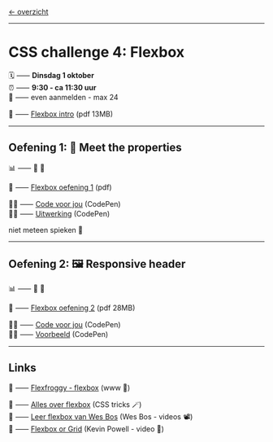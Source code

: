 [← overzicht](CHALLENGES.md)

---

# CSS challenge 4: Flexbox

🗓️ ⸺ **Dinsdag 1 oktober**  
⏰ ⸺ **9:30 - ca 11:30 uur**  
🙋 ⸺ even aanmelden - max 24  

📗 ⸺
<a href="pres/FDND-2425-CSSchallenge4-Flexbox-intro.pdf" target="_blank" rel="noopener noreferrer">Flexbox intro</a> 
(pdf 13MB)  

---

## Oefening 1: 🤝 Meet the properties

📊 ⸺ 🔵 🔴

📙 ⸺ 
<a href="pres/FDND-2425-CSSchallenge4-Flexbox-oefening1.pdf" target="_blank" rel="noopener noreferrer">Flexbox oefening 1</a> 
(pdf)

🧑‍💻 ⸺
<a href="https://codepen.io/shooft/pen/VwoYBog" target="_blank" rel="noopener noreferrer">Code voor jou</a>
(CodePen)  
🧑‍💻 ⸺
<a href="https://codepen.io/shooft/pen/zYgxJOW" target="_blank" rel="noopener noreferrer">Uitwerking</a>
(CodePen)

niet meteen spieken 🫣  

---

## Oefening 2: 🖼️ Responsive header

📊 ⸺ 🔵 🔴

📙 ⸺ 
<a href="pres/FDND-2425-CSSchallenge4-Flexbox-oefening2.pdf" target="_blank" rel="noopener noreferrer">Flexbox oefening 2</a> 
(pdf 28MB)  

🧑‍💻 ⸺
<a href="https://codepen.io/shooft/pen/bGXNxGp" target="_blank" rel="noopener noreferrer">Code voor jou</a>
(CodePen)  
🧑‍💻 ⸺
<a href="https://codepen.io/shooft/live/mdNyGbN" target="_blank" rel="noopener noreferrer">Voorbeeld</a>
(CodePen)    

---
 
## Links
🎯 ⸺ [Flexfroggy - flexbox](https://flexboxfroggy.com) (www 🐸)  

🎯 ⸺ [Alles over flexbox](https://css-tricks.com/snippets/css/a-guide-to-flexbox/) (CSS tricks 🪄)  
🎯 ⸺ [Leer flexbox van Wes Bos](https://flexbox.io/) (Wes Bos - videos 📽️)  
🎯 ⸺ [Flexbox or Grid](https://youtu.be/3elGSZSWTbM?si=1X5RiZoOylQjbLCZ) (Kevin Powell - video 🥊)  